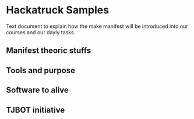 # Hackatruck Samples

Text document to explain how the make manifest will be introduced into our courses and our dayly tasks. 

## Manifest theoric stuffs


## Tools and purpose 


## Software to alive 


## TJBOT initiative 
